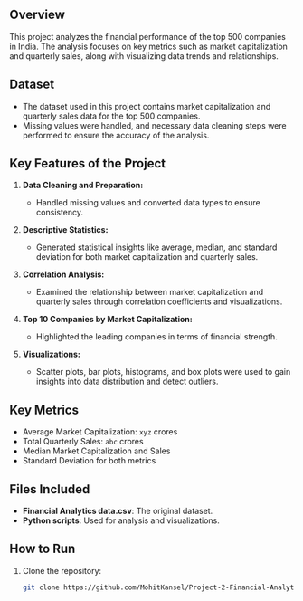 

## Overview

This project analyzes the financial performance of the top 500 companies in India. The analysis focuses on key metrics such as market capitalization and quarterly sales, along with visualizing data trends and relationships.

## Dataset

- The dataset used in this project contains market capitalization and quarterly sales data for the top 500 companies.
- Missing values were handled, and necessary data cleaning steps were performed to ensure the accuracy of the analysis.

## Key Features of the Project

1. **Data Cleaning and Preparation:**
   - Handled missing values and converted data types to ensure consistency.
   
2. **Descriptive Statistics:**
   - Generated statistical insights like average, median, and standard deviation for both market capitalization and quarterly sales.

3. **Correlation Analysis:**
   - Examined the relationship between market capitalization and quarterly sales through correlation coefficients and visualizations.

4. **Top 10 Companies by Market Capitalization:**
   - Highlighted the leading companies in terms of financial strength.

5. **Visualizations:**
   - Scatter plots, bar plots, histograms, and box plots were used to gain insights into data distribution and detect outliers.

## Key Metrics

- Average Market Capitalization: `xyz` crores
- Total Quarterly Sales: `abc` crores
- Median Market Capitalization and Sales
- Standard Deviation for both metrics

## Files Included

- **Financial Analytics data.csv**: The original dataset.
- **Python scripts**: Used for analysis and visualizations.


## How to Run

1. Clone the repository:
   ```bash
   git clone https://github.com/MohitKansel/Project-2-Financial-Analytics.git
